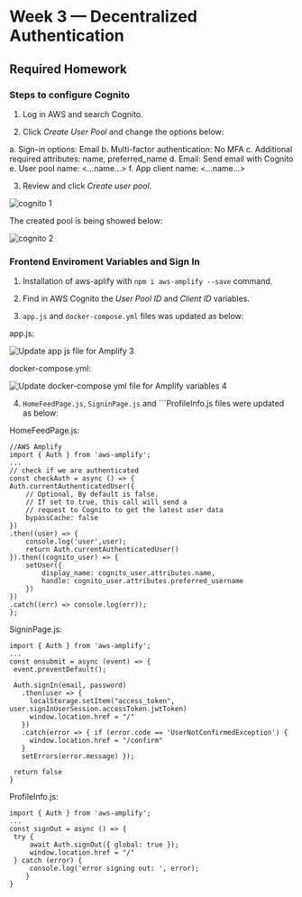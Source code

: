 # Week 3 — Decentralized Authentication

## Required Homework

### Steps to configure Cognito

1. Log in AWS and search Cognito.

2. Click *Create User Pool* and change the options below:

  a. Sign-in options: Email
  b. Multi-factor authentication: No MFA
  c. Additional required attributes: name, preferred_name
  d. Email: Send email with Cognito
  e. User pool name: <...name...>
  f. App client name: <...name...>
  
3. Review and click *Create user pool*.

![cognito 1](https://user-images.githubusercontent.com/80562235/235534148-fa85d53e-b7f2-4238-8565-4111f8382ee1.png)

The created pool is being showed below:

![cognito 2](https://user-images.githubusercontent.com/80562235/235534371-b417ae1d-d95a-447e-b4bc-5f5f15a929f3.png)

### Frontend Enviroment Variables and Sign In 

1. Installation of aws-aplify with ```npm i aws-amplify --save``` command.

2. Find in AWS Cognito the *User Pool ID* and *Client ID* variables.

3. ```app.js``` and ```docker-compose.yml``` files was updated as below:

app.js:

![Update app js file for Amplify 3](https://user-images.githubusercontent.com/80562235/235535474-07318b45-7011-4c88-b704-589b9a5ba958.png)

docker-compose.yml:

![Update docker-compose yml file for Amplify variables 4](https://user-images.githubusercontent.com/80562235/235535601-3e440062-aebf-4691-bab4-ad3e188d3fdf.png)

4. ```HomeFeedPage.js```, ```SigninPage.js``` and ```ProfileInfo.js files were updated as below:

HomeFeedPage.js:
```
//AWS Amplify
import { Auth } from 'aws-amplify';
...
// check if we are authenticated
const checkAuth = async () => {
Auth.currentAuthenticatedUser({
    // Optional, By default is false. 
    // If set to true, this call will send a 
    // request to Cognito to get the latest user data
    bypassCache: false 
})
.then((user) => {
    console.log('user',user);
    return Auth.currentAuthenticatedUser()
}).then((cognito_user) => {
    setUser({
        display_name: cognito_user.attributes.name,
        handle: cognito_user.attributes.preferred_username
    })
})
.catch((err) => console.log(err));
};
```

SigninPage.js:
```
import { Auth } from 'aws-amplify';
...
const onsubmit = async (event) => {
 event.preventDefault();

 Auth.signIn(email, password)
   .then(user => {
     localStorage.setItem("access_token", user.signInUserSession.accessToken.jwtToken)
     window.location.href = "/"
   })
   .catch(error => { if (error.code == 'UserNotConfirmedException') {
     window.location.href = "/confirm"
   }
   setErrors(error.message) });

 return false
}
```

ProfileInfo.js:
```
import { Auth } from 'aws-amplify';
...
const signOut = async () => {
 try {
     await Auth.signOut({ global: true });
     window.location.href = "/"
 } catch (error) {
     console.log('error signing out: ', error);
    }
}
```


